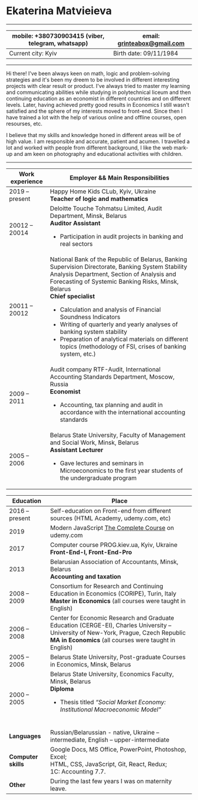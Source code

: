 # Ekaterina Matvieieva
---
mobile: +380730903415 (viber, telegram, whatsapp)| email: grinteabox@gmail.com
------------ | -------------
Current city: Kyiv | Birth date: 09/11/1984
---
Hi there! I've been always keen on math, logic and problem-solving strategies and it's been my dreem to be involved in different interesting projects with clear result or product. I've always tried to master my learning and communicating abilities while studying in polytechnical liceum and then continuing education as an economist in different countries and on different levels. Later, having achieved pretty good results in Economics I still wasn't satisfied and the sphere of my interests moved to front-end. Since then I have trained a lot with the help of various online and offline courses, open resourses, etc. 

I believe that my skills and knowledge honed in different areas will be of high value. I am responsible and accurate, patient and acumen. I travelled a lot and worked with people from different background, I like the web mark-up and am keen on photography and educational activities with children.

---
Work experience |  Employer && Main Responsibilities 
----- | -----
2019 – present | Happy Home Kids CLub, Kyiv, Ukraine <br>**Teacher of logic and mathematics**
20012 – 20014 | Deloitte Touche Tohmatsu Limited, Audit Department, Minsk, Belarus <br>**Auditor Assistant**<br><ul><li>Participation in audit projects in banking and real sectors</li></ul>
20011 – 20012 | National Bank of the Republic of Belarus, Banking Supervision Directorate, Banking System Stability Analysis Department, Section of Analysis and Forecasting of Systemic Banking Risks, Minsk, Belarus <br>**Chief specialist**<br><ul><li>Calculation and analysis of Financial Soundness Indicators</li><li>Writing of quarterly and yearly analyses of banking system stability</li><li>Preparation of analytical materials on different topics (methodology of FSI, crises of banking system, etc.)</li></ul>
2009 – 2011 | Audit company RTF-Audit, International Accounting Standards Department, Moscow, Russia <br>**Economist**<br><ul><li>Accounting, tax planning and audit in accordance with the international accounting standards</li></ul>
2005 – 2006 | Belarus State University, Faculty of Management and Social Work, Minsk, Belarus <br>**Assistant Lecturer**<br><ul><li>Gave lectures and seminars in Microeconomics to the first year students of the undergraduate program</li></ul>

Education | Place
----- | -----
2016 – present | Self-education on Front-end from different sources (HTML Academy, udemy.com, etc)
2019 | Modern JavaScript [The Complete Course](https://www.udemy.com/course/modern-javascript-the-complete-course-build-10-projects/) on udemy.com
2017 | Computer course PROG.kiev.ua, Kyiv, Ukraine <br>**Front-End-I, Front-End-Pro**
2013 | Belarusian Association of Accountants, Minsk, Belarus <br>**Accounting and taxation**
2008 – 2009 | Consortium for Research and Continuing Education in Economics (CORIPE), Turin, Italy<br>**Master in Economics** (all courses were taught in English)
2006 – 2008 | Center for Economic Research and Graduate Education (CERGE-EI), Charles University – University of New-York, Prague, Czech Republic<br>**MA in Economics** (all courses were taught in English)
2005 – 2006 | Belarus State University, Post-graduate Courses in Economics, Minsk, Belarus
2000 – 2005 | Belarus State University, Economics Faculty, Minsk, Belarus<br>**Diploma**<br><ul><li>Thesis titled *“Social Market Economy: Institutional Macroeconomic Model”*</li></ul><br>
**Languages** | Russian/Belarussian - native, Ukraine – intermediate, English – upper-intermediate
**Computer skills** | Google Docs, MS Office, PowerPoint, Photoshop, Excel; <br>HTML, CSS, JavaScript, Git, React, Redux; <br>1C: Accounting 7.7.
**Other** | During the last few years I was on maternity leave.






